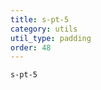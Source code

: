 ```yaml
---
title: s-pt-5
category: utils
util_type: padding
order: 48
---
```

<div class="s-pt-5">
  <code>s-pt-5</code>
</div>